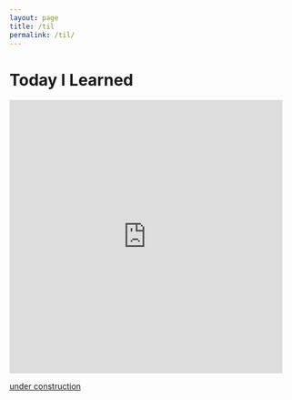 ```yaml
---
layout: page
title: /til
permalink: /til/
---
```


# Today I Learned

<iframe src="https://giphy.com/embed/EIiJp9cQ3GeEU" width="480" height="480" frameBorder="0" class="giphy-embed" allowFullScreen></iframe><p><a href="https://giphy.com/gifs/please-construction-patient-EIiJp9cQ3GeEU">under construction</a></p>